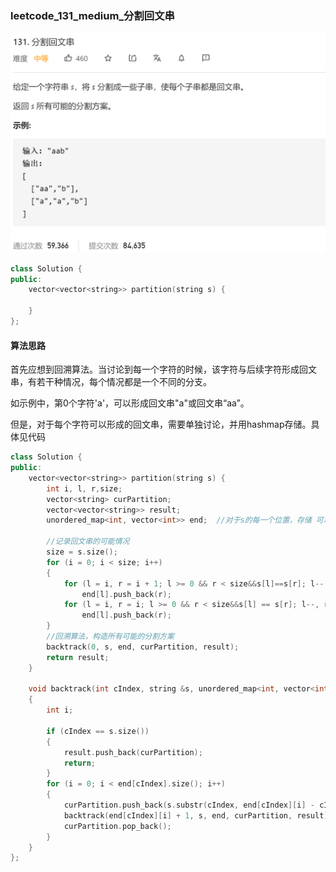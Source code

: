 ### leetcode_131_medium_分割回文串

![image-20210119115549938](leetcode_131_medium_分割回文串.assets/image-20210119115549938.png)

```c++
class Solution {
public:
    vector<vector<string>> partition(string s) {

    }
};
```

#### 算法思路

首先应想到回溯算法。当讨论到每一个字符的时候，该字符与后续字符形成回文串，有若干种情况，每个情况都是一个不同的分支。

如示例中，第0个字符'a'，可以形成回文串"a"或回文串“aa”。

但是，对于每个字符可以形成的回文串，需要单独讨论，并用hashmap存储。具体见代码

```c++
class Solution {
public:
	vector<vector<string>> partition(string s) {
		int i, l, r,size;
		vector<string> curPartition;
		vector<vector<string>> result;
		unordered_map<int, vector<int>> end;  //对于s的每一个位置，存储 可以形成回文串的位置区间 的末尾
		
		//记录回文串的可能情况
		size = s.size();
		for (i = 0; i < size; i++)
		{
			for (l = i, r = i + 1; l >= 0 && r < size&&s[l]==s[r]; l--, r++)  //以i为中左元素的 长度为偶数的回文串
				end[l].push_back(r);
			for (l = i, r = i; l >= 0 && r < size&&s[l] == s[r]; l--, r++)  //以i为中心元素的 长度为奇数的回文串
				end[l].push_back(r);
		}
		//回溯算法，构造所有可能的分割方案
		backtrack(0, s, end, curPartition, result);
		return result;
	}

	void backtrack(int cIndex, string &s, unordered_map<int, vector<int>> &end, vector<string> &curPartition, vector<vector<string>> &result)
	{
		int i;

		if (cIndex == s.size())
		{
			result.push_back(curPartition);
			return;
		}
		for (i = 0; i < end[cIndex].size(); i++)
		{
			curPartition.push_back(s.substr(cIndex, end[cIndex][i] - cIndex + 1));
			backtrack(end[cIndex][i] + 1, s, end, curPartition, result);
			curPartition.pop_back();
		}
	}
};
```

